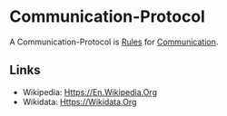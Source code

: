 # Communication-Protocol

A Communication-Protocol is [Rules](60053.md) for [Communication](60061.md).

## Links

- Wikipedia: [Https://En.Wikipedia.Org](Https://En.Wikipedia.Org/wiki/Communication_protocol)
- Wikidata: [Https://Wikidata.Org](Https://Wikidata.Org/wiki/Q132364)
